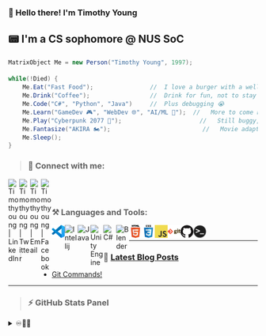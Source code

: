 ### 👋 Hello there! I'm Timothy Young

## 📟 I'm a CS sophomore @ NUS SoC 

```java
MatrixObject Me = new Person("Timothy Young", 1997);

while(!Died) {
    Me.Eat("Fast Food");                //  I love a burger with a well grilled patty 🍔
    Me.Drink("Coffee");                 //  Drink for fun, not to stay awake 🤡
    Me.Code("C#", "Python", "Java")     //  Plus debugging 😭
    Me.Learn("GameDev 🎮", "WebDev 🌐", "AI/ML 🤖");  //   More to come hehe ... 👨🏻‍💻 
    Me.Play("Cyberpunk 2077 🌆");                      //   Still buggy, but it's cool      m̸̛̫̤̮̙͈̘̼͔͎̮̺̀̉͊̍́͐́̄̇̍͛́̈́̿̏̓̃̑̋̚͜͜ͅá̵̳̜̦͙̥̜̼̬̙̭̘̈́̿̑́̿͆͐̀ͅͅt̶̡̛̬̦͙̻͉͔̺͗̉̀͐̓̍̊̾̌̈̀̍̀̒͛̒͝͝ͅr̸̡̧̦̘̖̬͇̮̺̿̏͌̃̾̍͜͝i̸̡̯̦̹̫͚̗̟̗͕̿̂́̌̑̆̈́̐͂͊̅́͒̑͝͝x̴̤̮̰̥̦̗͛
    Me.Fantasize("AKIRA 🏍️");                          //   Movie adaptation != Comics ⚠️
    Me.Sleep();
}
```

> ### 🤝 Connect with me:

[<img align="left" alt="Timothyoung | LinkedIn" width="22px" src="https://cdn-icons.flaticon.com/png/512/1377/premium/1377213.png?token=exp=1641011237~hmac=d72138cabdfd4afaefa218474fefe1b3" />][linkedin]
[<img align="left" alt="Timothyoung | Twitter" width="22px" src="https://cdn-icons.flaticon.com/png/512/3670/premium/3670127.png?token=exp=1641011325~hmac=1149f02d498c658158fc858cf8b1bf8f" />][twitter]
[<img align="left" alt="Timothyoung | Email" width="22px" src="https://cdn-icons-png.flaticon.com/512/552/552486.png" />][email]
[<img align="left" alt="Timothyoung | Facebook" width="22px" src="https://cdn-icons.flaticon.com/png/512/3670/premium/3670124.png?token=exp=1641011600~hmac=114b63b6fdd177b422f701d66bb95787" />][facebook]

<br />
<br />

> ### ⚒️ Languages and Tools:

<img align="left" alt="Visual Studio Code" width="26px" src="https://raw.githubusercontent.com/github/explore/80688e429a7d4ef2fca1e82350fe8e3517d3494d/topics/visual-studio-code/visual-studio-code.png" />
<img align="left" alt="Intellij" width="26px" src="https://upload.wikimedia.org/wikipedia/commons/9/9c/IntelliJ_IDEA_Icon.svg" />
<img align="left" alt="Java" width="26px" src="https://cdn-icons-png.flaticon.com/512/226/226777.png" />
<img align="left" alt="Unity Engine" width="26px" src="https://cdn.icon-icons.com/icons2/2248/PNG/512/unity_icon_136074.png" />
<img align="left" alt="C#" width="26px" src="https://upload.wikimedia.org/wikipedia/commons/4/4f/Csharp_Logo.png" />
<img align="left" alt="Blender" width="26px" src="https://upload.wikimedia.org/wikipedia/commons/0/0c/Blender_logo_no_text.svg" />
<img align="left" alt="HTML5" width="26px" src="https://raw.githubusercontent.com/github/explore/80688e429a7d4ef2fca1e82350fe8e3517d3494d/topics/html/html.png" />
<img align="left" alt="CSS3" width="26px" src="https://raw.githubusercontent.com/github/explore/80688e429a7d4ef2fca1e82350fe8e3517d3494d/topics/css/css.png" />
<img align="left" alt="JavaScript" width="26px" src="https://raw.githubusercontent.com/github/explore/80688e429a7d4ef2fca1e82350fe8e3517d3494d/topics/javascript/javascript.png" />
<img align="left" alt="Git" width="26px" src="https://raw.githubusercontent.com/github/explore/80688e429a7d4ef2fca1e82350fe8e3517d3494d/topics/git/git.png" />
<img align="left" alt="GitHub" width="26px" src="https://raw.githubusercontent.com/github/explore/78df643247d429f6cc873026c0622819ad797942/topics/github/github.png" />
<img align="left" alt="Terminal" width="26px" src="https://raw.githubusercontent.com/github/explore/80688e429a7d4ef2fca1e82350fe8e3517d3494d/topics/terminal/terminal.png" />

<br />

---

> ### 📕 [Latest Blog Posts](https://dev.to/timothyoung97)

<!-- BLOG-POST-LIST:START -->
- [Git Commands!](https://dev.to/timothyoung97/git-commands-3pkh)
<!-- BLOG-POST-LIST:END -->

---

> ### ⚡ GitHub Stats Panel

<details>
  <summary>♾️📶🆙</summary>

  <h4><i>Recent Activities</i></h2>

<!--START_SECTION:activity-->
1. ❗️ Opened issue [#10](https://github.com/Timothyoung97/pe/issues/10) in [Timothyoung97/pe](https://github.com/Timothyoung97/pe)
2. ❗️ Opened issue [#9](https://github.com/Timothyoung97/pe/issues/9) in [Timothyoung97/pe](https://github.com/Timothyoung97/pe)
3. ❗️ Opened issue [#8](https://github.com/Timothyoung97/pe/issues/8) in [Timothyoung97/pe](https://github.com/Timothyoung97/pe)
4. ❗️ Opened issue [#7](https://github.com/Timothyoung97/pe/issues/7) in [Timothyoung97/pe](https://github.com/Timothyoung97/pe)
5. ❗️ Opened issue [#6](https://github.com/Timothyoung97/pe/issues/6) in [Timothyoung97/pe](https://github.com/Timothyoung97/pe)
<!--END_SECTION:activity-->

---

<h4><i>General Stats</i></h2>

  <p align="center">
    <code><img align="center" src="https://github-readme-stats.vercel.app/api?username=Timothyoung97&count_private=true&show_icons=true&theme=blue-green" /></code>
    <code><img align="center" src="https://github-readme-stats.vercel.app/api/top-langs/?username=Timothyoung97&theme=blue-green&count_private=true" /></code>
  </p>  

---

<h4><i>Wakatime Stats</i></h2>

  <p align="center">
    <a href="https://wakatime.com/@ef7a035f-bf99-4a44-afa7-b137c4dd5373"><img src="https://wakatime.com/badge/user/ef7a035f-bf99-4a44-afa7-b137c4dd5373.svg" alt="Total time coded since Jan 2 2022" /></a>
  </p>
  
  <p align="center">
    <code><img align="center" src="https://github-readme-stats.vercel.app/api/wakatime?username=Timothyoung97&theme=blue-green&count_private=true&show_icons=true" /></code>
  </p>

</details>

[facebook]: https://www.facebook.com/TimYoung97
[email]: mailto:e0518553@u.nus.edu
[twitter]: https://twitter.com/timothyoung97
[linkedin]: https://www.linkedin.com/in/shiyuan-yang97/
